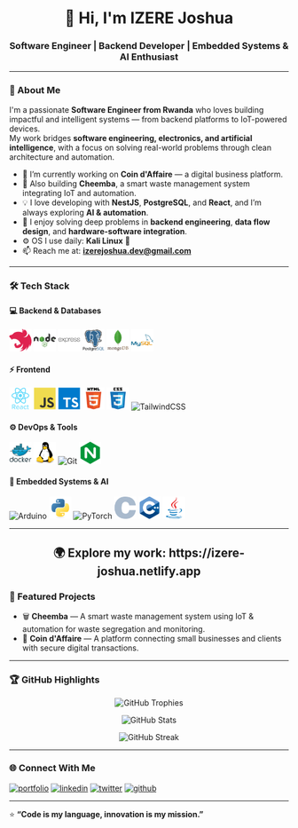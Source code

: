 <h1 align="center">👋 Hi, I'm IZERE Joshua</h1>
<h3 align="center">Software Engineer | Backend Developer | Embedded Systems & AI Enthusiast</h3>

---

### 🧠 About Me
I'm a passionate **Software Engineer from Rwanda** who loves building impactful and intelligent systems — from backend platforms to IoT-powered devices.  
My work bridges **software engineering, electronics, and artificial intelligence**, with a focus on solving real-world problems through clean architecture and automation.

- 🔭 I’m currently working on **Coin d'Affaire** — a digital business platform.  
- 🌱 Also building **Cheemba**, a smart waste management system integrating IoT and automation.  
- 💡 I love developing with **NestJS**, **PostgreSQL**, and **React**, and I’m always exploring **AI & automation**.  
- 🧠 I enjoy solving deep problems in **backend engineering**, **data flow design**, and **hardware-software integration**.  
- ⚙️ OS I use daily: **Kali Linux** 🐧  
- 📫 Reach me at: **izerejoshua.dev@gmail.com**

---

### 🛠️ Tech Stack

#### 💻 Backend & Databases
<p align="left">
  <img src="https://raw.githubusercontent.com/devicons/devicon/master/icons/nestjs/nestjs-plain.svg" width="40" height="40" alt="NestJS"/>
  <img src="https://raw.githubusercontent.com/devicons/devicon/master/icons/nodejs/nodejs-original-wordmark.svg" width="40" height="40" alt="NodeJS"/>
  <img src="https://raw.githubusercontent.com/devicons/devicon/master/icons/express/express-original-wordmark.svg" width="40" height="40" alt="ExpressJS"/>
  <img src="https://raw.githubusercontent.com/devicons/devicon/master/icons/postgresql/postgresql-original-wordmark.svg" width="40" height="40" alt="PostgreSQL"/>
  <img src="https://raw.githubusercontent.com/devicons/devicon/master/icons/mongodb/mongodb-original-wordmark.svg" width="40" height="40" alt="MongoDB"/>
  <img src="https://raw.githubusercontent.com/devicons/devicon/master/icons/mysql/mysql-original-wordmark.svg" width="40" height="40" alt="MySQL"/>
</p>

#### ⚡ Frontend
<p align="left">
  <img src="https://raw.githubusercontent.com/devicons/devicon/master/icons/react/react-original-wordmark.svg" width="40" height="40" alt="ReactJS"/>
  <img src="https://raw.githubusercontent.com/devicons/devicon/master/icons/javascript/javascript-original.svg" width="40" height="40" alt="JavaScript"/>
  <img src="https://raw.githubusercontent.com/devicons/devicon/master/icons/typescript/typescript-original.svg" width="40" height="40" alt="TypeScript"/>
  <img src="https://raw.githubusercontent.com/devicons/devicon/master/icons/html5/html5-original-wordmark.svg" width="40" height="40" alt="HTML5"/>
  <img src="https://raw.githubusercontent.com/devicons/devicon/master/icons/css3/css3-original-wordmark.svg" width="40" height="40" alt="CSS3"/>
  <img src="https://www.vectorlogo.zone/logos/tailwindcss/tailwindcss-icon.svg" width="40" height="40" alt="TailwindCSS"/>
</p>

#### ⚙️ DevOps & Tools
<p align="left">
  <img src="https://raw.githubusercontent.com/devicons/devicon/master/icons/docker/docker-original-wordmark.svg" width="40" height="40" alt="Docker"/>
  <img src="https://raw.githubusercontent.com/devicons/devicon/master/icons/linux/linux-original.svg" width="40" height="40" alt="Linux"/>
  <img src="https://www.vectorlogo.zone/logos/git-scm/git-scm-icon.svg" width="40" height="40" alt="Git"/>
  <img src="https://raw.githubusercontent.com/devicons/devicon/master/icons/nginx/nginx-original.svg" width="40" height="40" alt="Nginx"/>
</p>

#### 🤖 Embedded Systems & AI
<p align="left">
  <img src="https://cdn.worldvectorlogo.com/logos/arduino-1.svg" width="40" height="40" alt="Arduino"/>
  <img src="https://raw.githubusercontent.com/devicons/devicon/master/icons/python/python-original.svg" width="40" height="40" alt="Python"/>
  <img src="https://www.vectorlogo.zone/logos/pytorch/pytorch-icon.svg" width="40" height="40" alt="PyTorch"/>
  <img src="https://raw.githubusercontent.com/devicons/devicon/master/icons/c/c-original.svg" width="40" height="40" alt="C"/>
  <img src="https://raw.githubusercontent.com/devicons/devicon/master/icons/cplusplus/cplusplus-original.svg" width="40" height="40" alt="C++"/>
  <img src="https://raw.githubusercontent.com/devicons/devicon/master/icons/java/java-original.svg" width="40" height="40" alt="Java"/>
</p>

---

<h2 align="center" >🌍 Explore my work: https://izere-joshua.netlify.app </h2>
  
### 🧩 Featured Projects
- 🗑️ **Cheemba** — A smart waste management system using IoT & automation for waste segregation and monitoring.  
- 💼 **Coin d'Affaire** — A platform connecting small businesses and clients with secure digital transactions.  

---

### 🏆 GitHub Highlights
<p align="center">
  <img src="https://github-profile-trophy.vercel.app/?username=i-josh-pro-grammin&theme=radical&no-frame=true&margin-w=10" alt="GitHub Trophies"/>
</p>

<p align="center">
  <img src="https://github-readme-stats.vercel.app/api?username=i-josh-pro-grammin&show_icons=true&theme=radical" alt="GitHub Stats" />
</p>

<p align="center">
  <img src="https://github-readme-streak-stats.herokuapp.com/?user=i-josh-pro-grammin&theme=radical" alt="GitHub Streak" />
</p>

---

### 🌐 Connect With Me
<p align="left">
<a href="https://izere-joshua.netlify.app" target="_blank"><img align="center" src="https://cdn-icons-png.flaticon.com/512/841/841364.png" alt="portfolio" height="40" width="40" /></a>
<a href="https://linkedin.com/in/izere-joshua" target="_blank"><img align="center" src="https://cdn.jsdelivr.net/gh/devicons/devicon/icons/linkedin/linkedin-original.svg" alt="linkedin" height="40" width="40" /></a>
<a href="https://twitter.com/i_josh_dev" target="_blank"><img align="center" src="https://cdn.jsdelivr.net/gh/devicons/devicon/icons/twitter/twitter-original.svg" alt="twitter" height="40" width="40" /></a>
<a href="https://github.com/i-josh-pro-grammin" target="_blank"><img align="center" src="https://cdn.jsdelivr.net/gh/devicons/devicon/icons/github/github-original.svg" alt="github" height="40" width="40" /></a>
</p>

---

⭐ **“Code is my language, innovation is my mission.”**
